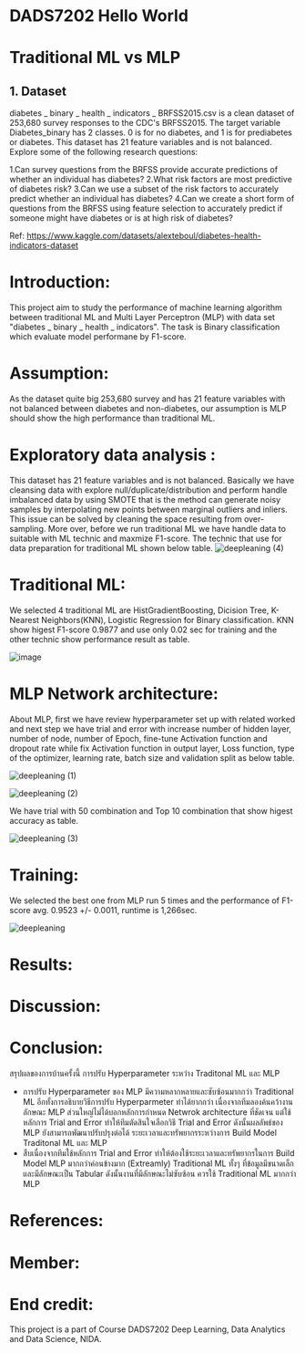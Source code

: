 # DADS7202 Hello World
# Traditional ML vs MLP
## 1. Dataset
diabetes _ binary _ health _ indicators _ BRFSS2015.csv is a clean dataset of 253,680 survey responses to the CDC's BRFSS2015. The target variable Diabetes_binary has 2 classes. 0 is for no diabetes, and 1 is for prediabetes or diabetes. This dataset has 21 feature variables and is not balanced.
Explore some of the following research questions:

  1.Can survey questions from the BRFSS provide accurate predictions of whether an individual has diabetes?
  2.What risk factors are most predictive of diabetes risk?
  3.Can we use a subset of the risk factors to accurately predict whether an individual has diabetes?
  4.Can we create a short form of questions from the BRFSS using feature selection to accurately predict if someone might have diabetes or is at high risk of diabetes?

Ref: https://www.kaggle.com/datasets/alexteboul/diabetes-health-indicators-dataset

# Introduction: 
This project aim to study the performance of machine learning algorithm between traditional ML and Multi Layer Perceptron (MLP) with data set "diabetes _ binary _ health _ indicators". The task is Binary classification which evaluate model performane by F1-score.

# Assumption:
As the dataset quite big 253,680 survey and has 21 feature variables with not balanced between diabetes and non-diabetes, our assumption is MLP should show the high performance than traditional ML. 


# Exploratory data analysis :
This dataset has 21 feature variables and is not balanced. Basically we have cleansing data with explore null/duplicate/distribution and perform handle imbalanced data by using SMOTE that is the method can generate noisy samples by interpolating new points between marginal outliers and inliers. This issue can be solved by cleaning the space resulting from over-sampling.
More over, before we run traditional ML we have handle data to suitable with ML technic and maxmize F1-score. The technic that use for data preparation for traditional ML shown below table.
![deepleaning (4)](https://user-images.githubusercontent.com/107410157/189487745-515b2efb-e43f-48c6-b2b5-fb31796f9d82.png)



# Traditional ML:
We selected 4 traditional ML are HistGradientBoosting, Dicision Tree, K-Nearest Neighbors(KNN), Logistic Regression for Binary classification.
KNN show higest F1-score 0.9877 and use only 0.02 sec for training and the other technic show performance result as table.

![image](https://user-images.githubusercontent.com/107410157/189485680-2a6b702b-2799-4b5b-98da-5b122ced2b53.png)


# MLP Network architecture:
About MLP, first we have review hyperparameter set up with related worked and next step we have trial and error with increase number of hidden layer, number of node, number of Epoch, fine-tune Activation function and dropout rate while fix Activation function in output layer, Loss function, type of the optimizer, learning rate, batch size and validation split as below table.

![deepleaning (1)](https://user-images.githubusercontent.com/107410157/189487379-37527650-3d31-4214-8f6d-febaff90576d.png)

![deepleaning (2)](https://user-images.githubusercontent.com/107410157/189487383-d8bd4bc5-3cb6-4ff6-9744-43287cf01372.png)

We have trial with 50 combination and Top 10 combination that show higest accuracy as table.

![deepleaning (3)](https://user-images.githubusercontent.com/107410157/189487781-aa71219d-3ad5-4bad-a4e5-7fe5f667cd8f.png)




# Training:

We selected the best one from MLP run 5 times and the performance of F1-score avg. 0.9523 +/- 0.0011, runtime is 1,266sec.

![deepleaning](https://user-images.githubusercontent.com/107410157/189488737-3cbc52c5-11dc-4e85-9b49-0a6aea944edd.png)





# Results:



# Discussion: 

# Conclusion:
สรุปผลของการบ้านครั้งนี้
การปรับ Hyperparameter ระหว่าง Traditonal ML และ MLP
- การปรับ Hyperparameter ของ MLP มีความหลากหลายและซับซ้อนมากกว่า Traditional ML อีกทั้งการอธิบายวิธีการปรับ Hyperparmeter ทำได้ยากกว่า เนื่องจากทีมลองค้นคว้างานลักษณะ MLP ส่วนใหญ่ไม่ได้บอกหลักการกำหนด Netwrok architecture ที่ชัดเจน แต่ใช้หลักการ Trial and Error ทำให้ทีมตัดสินใจเลือกวิธี Trial and Error ดังนั้นผลลัพธ์ของ MLP ยังสามารถพัฒนาปรับปรุงต่อได้
ระยะเวลาและทรัพยากรระหว่างการ Build Model Traditonal ML และ MLP
- สืบเนื่องจากทีมใช้หลักการ Trial and Error ทำให้ต้องใช้ระยะเวลาและทรัพยากรในการ Build Model MLP มากกว่าค่อนข้างมาก (Extreamly) Traditional ML ทั้งๆ ที่ข้อมูลมีขนาดเล็กและมีลักษณะเป็น Tabular ดังนั้นงานที่มีลักษณะไม่ซับซ้อน ควรใช้ Traditional ML มากกว่า MLP

# References:


# Member:


# End credit: 
This project is a part of Course DADS7202 Deep Learning, Data Analytics and Data Science, NIDA.


